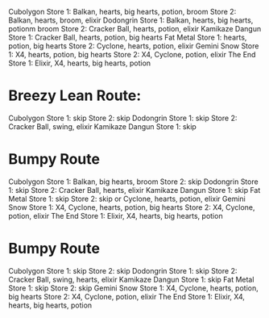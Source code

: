 Cubolygon
Store 1: Balkan, hearts, big hearts, potion, broom
Store 2: Balkan, hearts, broom, elixir
Dodongrin
Store 1: Balkan, hearts, big hearts, potionm broom
Store 2: Cracker Ball, hearts, potion, elixir
Kamikaze Dangun
Store 1: Cracker Ball, hearts, potion, big hearts
Fat Metal
Store 1: hearts, potion, big hearts
Store 2: Cyclone, hearts, potion, elixir
Gemini Snow
Store 1: X4, hearts, potion, big hearts
Store 2: X4, Cyclone, potion, elixir
The End
Store 1: Elixir, X4, hearts, big hearts, potion



Breezy Lean Route:
=============
Cubolygon
Store 1: skip
Store 2: skip
Dodongrin
Store 1: skip
Store 2: Cracker Ball, swing, elixir
Kamikaze Dangun
Store 1: skip


Bumpy Route
===========
Cubolygon
Store 1: Balkan, big hearts, broom
Store 2: skip
Dodongrin
Store 1: skip
Store 2: Cracker Ball, hearts, elixir
Kamikaze Dangun
Store 1: skip
Fat Metal
Store 1: skip
Store 2: skip or Cyclone, hearts, potion, elixir
Gemini Snow
Store 1: X4, Cyclone, hearts, potion, big hearts
Store 2: X4, Cyclone, potion, elixir
The End
Store 1: Elixir, X4, hearts, big hearts, potion


Bumpy Route
===========
Cubolygon
Store 1: skip
Store 2: skip
Dodongrin
Store 1: skip
Store 2: Cracker Ball, swing, hearts, elixir
Kamikaze Dangun
Store 1: skip
Fat Metal
Store 1: skip
Store 2: skip
Gemini Snow
Store 1: X4, Cyclone, hearts, potion, big hearts
Store 2: X4, Cyclone, potion, elixir
The End
Store 1: Elixir, X4, hearts, big hearts, potion
